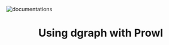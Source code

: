![documentations](http://getprowl.com/assets/images/documentation1.png)
<h1 align="center">Using dgraph with Prowl</h1>
